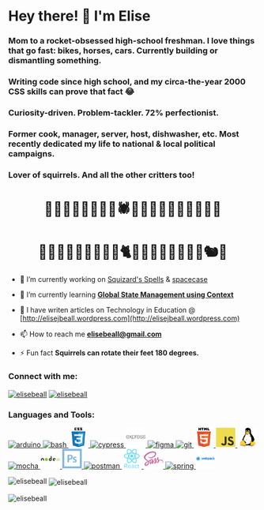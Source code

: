 <h1>Hey there! 👋  I'm Elise</h1>

<h3>Mom to a rocket-obsessed high-school freshman. I love things that go fast: bikes, horses, cars. Currently building or dismantling something.</h3>

<h3>Writing code since high school, and my circa-the-year 2000 CSS skills can prove that fact 😂 </h3>
  
<h3>Curiosity-driven. Problem-tackler. 72% perfectionist.</h3>

<h3>Former cook, manager, server, host, dishwasher, etc.  Most recently dedicated my life to national & local political campaigns.</h3>
  
<h3>Lover of squirrels. And all the other critters too!</h3>

<h1 align="center">🐥🦉🐺🐴🐝🐛🦋🐞🕷🐢🦎🐙🦞🐠🐳🦭🐊🐅🦍</h1>
<h1 align="center">🐘🐪🦘🦬🐄🐖🐑🐐🦮🐈🐓🦃🦜🐇🦝🦡🦦🐀🐿🦔</h1>


- 🔭 I’m currently working on [Squizard's Spells](https://github.com/elisebeall/dnd-spells) & [spacecase](https://github.com/elisebeall/spacecase)

- 🌱 I’m currently learning **[Global State Management using Context](https://reactjs.org/docs/context.html)**

- 📝 I have writen articles on Technology in Education @ [http://elisejbeall.wordpress.com](http://elisejbeall.wordpress.com)

- 📫 How to reach me **elisebeall@gmail.com**

- ⚡ Fun fact **Squirrels can rotate their feet 180 degrees.**

<h3 align="left">Connect with me:</h3>
<p align="left">
<a href="https://twitter.com/elisebeall" target="blank"><img align="center" src="https://raw.githubusercontent.com/rahuldkjain/github-profile-readme-generator/master/src/images/icons/Social/twitter.svg" alt="elisebeall" height="30" width="40" /></a>
<a href="https://linkedin.com/in/elisebeall" target="blank"><img align="center" src="https://raw.githubusercontent.com/rahuldkjain/github-profile-readme-generator/master/src/images/icons/Social/linked-in-alt.svg" alt="elisebeall" height="30" width="40" /></a>
</p>

<h3 align="left">Languages and Tools:</h3>
<p align="left"> <a href="https://www.arduino.cc/" target="_blank"> <img src="https://cdn.worldvectorlogo.com/logos/arduino-1.svg" alt="arduino" width="40" height="40"/> </a> <a href="https://www.gnu.org/software/bash/" target="_blank"> <img src="https://www.vectorlogo.zone/logos/gnu_bash/gnu_bash-icon.svg" alt="bash" width="40" height="40"/> </a> <a href="https://www.w3schools.com/css/" target="_blank"> <img src="https://raw.githubusercontent.com/devicons/devicon/master/icons/css3/css3-original-wordmark.svg" alt="css3" width="40" height="40"/> </a> <a href="https://www.cypress.io" target="_blank"> <img src="https://raw.githubusercontent.com/simple-icons/simple-icons/6e46ec1fc23b60c8fd0d2f2ff46db82e16dbd75f/icons/cypress.svg" alt="cypress" width="40" height="40"/> </a> <a href="https://expressjs.com" target="_blank"> <img src="https://raw.githubusercontent.com/devicons/devicon/master/icons/express/express-original-wordmark.svg" alt="express" width="40" height="40"/> </a> <a href="https://www.figma.com/" target="_blank"> <img src="https://www.vectorlogo.zone/logos/figma/figma-icon.svg" alt="figma" width="40" height="40"/> </a> <a href="https://git-scm.com/" target="_blank"> <img src="https://www.vectorlogo.zone/logos/git-scm/git-scm-icon.svg" alt="git" width="40" height="40"/> </a> <a href="https://www.w3.org/html/" target="_blank"> <img src="https://raw.githubusercontent.com/devicons/devicon/master/icons/html5/html5-original-wordmark.svg" alt="html5" width="40" height="40"/> </a> <a href="https://developer.mozilla.org/en-US/docs/Web/JavaScript" target="_blank"> <img src="https://raw.githubusercontent.com/devicons/devicon/master/icons/javascript/javascript-original.svg" alt="javascript" width="40" height="40"/> </a> <a href="https://www.linux.org/" target="_blank"> <img src="https://raw.githubusercontent.com/devicons/devicon/master/icons/linux/linux-original.svg" alt="linux" width="40" height="40"/> </a> <a href="https://mochajs.org" target="_blank"> <img src="https://www.vectorlogo.zone/logos/mochajs/mochajs-icon.svg" alt="mocha" width="40" height="40"/> </a> <a href="https://nodejs.org" target="_blank"> <img src="https://raw.githubusercontent.com/devicons/devicon/master/icons/nodejs/nodejs-original-wordmark.svg" alt="nodejs" width="40" height="40"/> </a> <a href="https://www.photoshop.com/en" target="_blank"> <img src="https://raw.githubusercontent.com/devicons/devicon/master/icons/photoshop/photoshop-line.svg" alt="photoshop" width="40" height="40"/> </a> <a href="https://postman.com" target="_blank"> <img src="https://www.vectorlogo.zone/logos/getpostman/getpostman-icon.svg" alt="postman" width="40" height="40"/> </a> <a href="https://reactjs.org/" target="_blank"> <img src="https://raw.githubusercontent.com/devicons/devicon/master/icons/react/react-original-wordmark.svg" alt="react" width="40" height="40"/> </a> <a href="https://sass-lang.com" target="_blank"> <img src="https://raw.githubusercontent.com/devicons/devicon/master/icons/sass/sass-original.svg" alt="sass" width="40" height="40"/> </a> <a href="https://spring.io/" target="_blank"> <img src="https://www.vectorlogo.zone/logos/springio/springio-icon.svg" alt="spring" width="40" height="40"/> </a> <a href="https://webpack.js.org" target="_blank"> <img src="https://raw.githubusercontent.com/devicons/devicon/d00d0969292a6569d45b06d3f350f463a0107b0d/icons/webpack/webpack-original-wordmark.svg" alt="webpack" width="40" height="40"/> </a> </p>

<p><img align="left" src="https://github-readme-stats.vercel.app/api/top-langs?username=elisebeall&show_icons=true&locale=en&layout=compact" alt="elisebeall" /></p>

<p>&nbsp;<img align="center" src="https://github-readme-stats.vercel.app/api?username=elisebeall&show_icons=true&locale=en" alt="elisebeall" /></p>

<p><img align="center" src="https://github-readme-streak-stats.herokuapp.com/?user=elisebeall&" alt="elisebeall" /></p>

<html>
